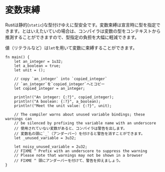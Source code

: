 <!--
# Variable Bindings
-->
# 変数束縛

<!--
Rust provides type safety via static typing. Variable bindings can be type
annotated when declared. However, in most cases, the compiler will be able
to infer the type of the variable from the context, heavily reducing the
annotation burden.
-->
Rustは静的(`static`)な型付けゆえに型安全です。変数束縛は宣言時に型を指定できます。とはいえたいていの場合は、コンパイラは変数の型をコンテキストから推測することができますので、型指定の負担を大幅に軽減できます。

<!--
Values (like literals) can be bound to variables, using the `let` binding.
-->
値（リテラルなど）は`let`を用いて変数に束縛することができます。

```rust,editable
fn main() {
    let an_integer = 1u32;
    let a_boolean = true;
    let unit = ();

    // copy `an_integer` into `copied_integer`
    // `an_integer`を`copied_integer`へとコピー
    let copied_integer = an_integer;

    println!("An integer: {:?}", copied_integer);
    println!("A boolean: {:?}", a_boolean);
    println!("Meet the unit value: {:?}", unit);

    // The compiler warns about unused variable bindings; these warnings can
    // be silenced by prefixing the variable name with an underscore
    // 使用されていない変数があると、コンパイラは警告を出します。
    // 変数名の頭に`_`（アンダーバー）を付けると警告を消すことができます。
    let _unused_variable = 3u32;

    let noisy_unused_variable = 2u32;
    // FIXME ^ Prefix with an underscore to suppress the warning
    // Please note that warnings may not be shown in a browser
    // FIXME ^ 頭にアンダーバーを付けて、警告を抑えましょう。
}
```
